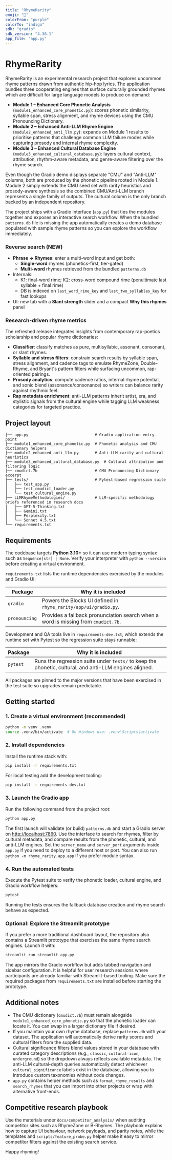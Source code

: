 ```yaml
---
title: "RhymeRarity"
emoji: "🎤"
colorFrom: "purple"
colorTo: "indigo"
sdk: "gradio"
sdk_version: "4.36.1"
app_file: "app.py"
---
```


# RhymeRarity

RhymeRarity is an experimental research project that explores uncommon rhyme patterns drawn from authentic hip-hop lyrics. The application bundles three cooperating engines that surface culturally grounded rhymes which are difficult for large language models to produce on demand:

- **Module 1 – Enhanced Core Phonetic Analysis** (`module1_enhanced_core_phonetic.py`): scores phonetic similarity, syllable span, stress alignment, and rhyme devices using the CMU Pronouncing Dictionary.
- **Module 2 – Enhanced Anti-LLM Rhyme Engine** (`module2_enhanced_anti_llm.py`): expands on Module 1 results to prioritise patterns that challenge common LLM failure modes while capturing prosody and internal rhyme complexity.
- **Module 3 – Enhanced Cultural Database Engine** (`module3_enhanced_cultural_database.py`): layers cultural context, attribution, rhythm-aware metadata, and genre-aware filtering over the rhyme search.

Even though the Gradio demo displays separate "CMU" and "Anti-LLM" columns, both are produced by the phonetic pipeline rooted in Module 1. Module 2 simply extends the CMU seed set with rarity heuristics and prosody-aware synthesis so the combined CMU/Anti-LLM branch represents a single family of outputs. The cultural column is the only branch backed by an independent repository.

The project ships with a Gradio interface (`app.py`) that ties the modules together and exposes an interactive search workflow. When the bundled `patterns.db` file is missing the app automatically creates a demo database populated with sample rhyme patterns so you can explore the workflow immediately.

### Reverse search (NEW)
- **Phrase → Rhymes**: enter a multi-word input and get both:
  - **Single-word** rhymes (phonetics-first, tier-gated)
  - **Multi-word** rhymes retrieved from the bundled `patterns.db`
- Internals:
  - K1: final-word rime; K2: cross-word compound rime (penultimate last syllable + final rime)
  - DB is indexed on `last_word_rime_key` and `last_two_syllables_key` for fast lookups
- UI: new tab with a **Slant strength** slider and a compact **Why this rhymes** panel

### Research-driven rhyme metrics

The refreshed release integrates insights from contemporary rap-poetics scholarship and popular rhyme dictionaries:

- **Classifier**: classify matches as pure, multisyllabic, assonant, consonant, or slant rhymes.
- **Syllable and stress filters**: constrain search results by syllable span, stress alignment, and cadence tags to emulate RhymeZone, Double-Rhyme, and Bryant's pattern filters while surfacing uncommon, rap-oriented pairings.
- **Prosody analytics**: compute cadence ratios, internal rhyme potential, and sonic blend (assonance/consonance) so writers can balance rarity against rhythmic feel.
- **Rap metadata enrichment**: anti-LLM patterns inherit artist, era, and stylistic signals from the cultural engine while tagging LLM weakness categories for targeted practice.

## Project layout

```
├── app.py                             # Gradio application entry-point
├── module1_enhanced_core_phonetic.py  # Phonetic analysis and CMU dictionary helpers
├── module2_enhanced_anti_llm.py       # Anti-LLM rarity and cultural heuristics
├── module3_enhanced_cultural_database.py  # Cultural attribution and filtering logic
├── cmudict.7b                         # CMU Pronouncing Dictionary excerpt
├── tests/                             # Pytest-based regression suite
│   ├── test_app.py
│   ├── test_cmudict_loader.py
│   └── test_cultural_engine.py
├── LLMRhymeMethodologies/             # LLM-specific methodology briefs referenced in research docs
│   ├── GPT-5-Thinking.txt
│   ├── Gemini.txt
│   ├── Perplexity.txt
│   └── Sonnet 4.5.txt
└── requirements.txt
```

## Requirements

The codebase targets **Python 3.10+** so it can use modern typing syntax such as
`Sequence[str] | None`. Verify your interpreter with `python --version` before
creating a virtual environment.

`requirements.txt` lists the runtime dependencies exercised by the modules and
Gradio UI:

| Package | Why it is included |
| --- | --- |
| `gradio` | Powers the Blocks UI defined in `rhyme_rarity/app/ui/gradio.py`. |
| `pronouncing` | Provides a fallback pronunciation search when a word is missing from `cmudict.7b`. |

Development and QA tools live in `requirements-dev.txt`, which extends the
runtime set with Pytest so the regression suite stays runnable:

| Package | Why it is included |
| --- | --- |
| `pytest` | Runs the regression suite under `tests/` to keep the phonetic, cultural, and anti-LLM engines aligned. |

All packages are pinned to the major versions that have been exercised in the
test suite so upgrades remain predictable.

## Getting started

### 1. Create a virtual environment (recommended)

```bash
python -m venv .venv
source .venv/bin/activate  # On Windows use: .venv\Scripts\activate
```

### 2. Install dependencies

Install the runtime stack with:

```bash
pip install -r requirements.txt
```

For local testing add the development tooling:

```bash
pip install -r requirements-dev.txt
```

### 3. Launch the Gradio app

Run the following command from the project root:

```bash
python app.py
```

The first launch will validate (or build) `patterns.db` and start a Gradio server on <http://localhost:7860>. Use the interface to search for rhymes, filter by cultural metadata, and compare results from the phonetic, cultural, and anti-LLM engines. Set the `server_name` and `server_port` arguments inside `app.py` if you need to deploy to a different host or port. You can also run `python -m rhyme_rarity.app.app` if you prefer module syntax.

### 4. Run the automated tests

Execute the Pytest suite to verify the phonetic loader, cultural engine, and Gradio workflow helpers:

```bash
pytest
```

Running the tests ensures the fallback database creation and rhyme search behave as expected.

### Optional: Explore the Streamlit prototype

If you prefer a more traditional dashboard layout, the repository also
contains a Streamlit prototype that exercises the same rhyme search
engines. Launch it with:

```bash
streamlit run streamlit_app.py
```

The app mirrors the Gradio workflow but adds tabbed navigation and
sidebar configuration. It is helpful for user research sessions where
participants are already familiar with Streamlit-based tooling. Make
sure the required packages from `requirements.txt` are installed before
starting the prototype.

## Additional notes

- The CMU dictionary (`cmudict.7b`) must remain alongside `module1_enhanced_core_phonetic.py` so that the phonetic loader can locate it. You can swap in a larger dictionary file if desired.
- If you maintain your own rhyme database, replace `patterns.db` with your dataset. The application will automatically derive rarity scores and cultural filters from the supplied data.
- Cultural significance filters blend values stored in your database with curated category descriptions (e.g., `classic`, `cultural-icon`, `underground`) so the dropdown always reflects available metadata. The anti-LLM cultural-depth queries automatically detect whichever `cultural_significance` labels exist in the database, allowing you to introduce custom taxonomies without code changes.
- `app.py` contains helper methods such as `format_rhyme_results` and `search_rhymes` that you can import into other projects or wrap with alternative front-ends.

## Competitive research playbook

Use the materials under `docs/competitor_analysis/` when auditing competitor
sites such as RhymeZone or B-Rhymes. The playbook explains how to capture UI
behaviour, network payloads, and parity notes, while the templates and
`scripts/feature_probe.py` helper make it easy to mirror competitor filters
against the existing search service.

Happy rhyming!
